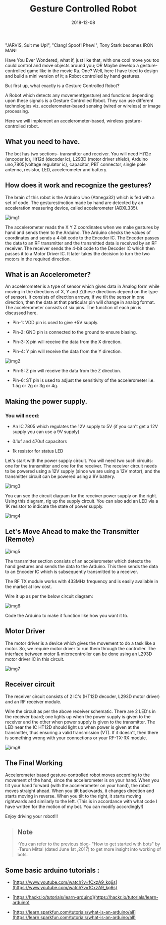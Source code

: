 ﻿---
layout: post
title: "Gesture Controlled Robot"
author_github: Deepanshi
date: 2018-12-08
image: '/assets/img/'
description: 'Ever wondered if you could control objects with a cool play of hands or develop a game based on gestures just like in the movie Ra.One?'
tags:
- Gesture controlled
- accelerometer
- RF transmitter
- RF receiver
- motor driver
categories:
- Diode
github_username: 'Deepanshi'
use_math: true
comments: false
---
&quot;JARVIS, Suit me Up!&quot;, &quot;Clang! Spoof! Phew!&quot;, Tony Stark becomes IRON MAN!

Have You Ever Wondered, what if, just like that, with one cool move you too could control and move objects around you; OR Maybe develop a gesture-controlled game like in the movie Ra. One? Well, here I have tried to design and build a mini version of it; a Robot controlled by hand gestures.

But first up, what exactly is a Gesture Controlled Robot?

A Robot which detects any movement(gesture) and functions depending upon these signals is a Gesture Controlled Robot. They can use different technologies viz. accelerometer-based sensing (wired or wireless) or image processing.

Here we will implement an accelerometer-based, wireless gesture-controlled robot.

## What you need to have.

The bot has two sections- transmitter and receiver. You will need Ht12e (encoder ic), Ht12d (decoder ic), L293D (motor driver shield), Arduino uno,7805(voltage regulator ic), capacitor, PBT connector, single pole antenna, resistor, LED, accelerometer and battery.

## How does it work and recognize the gestures?

The brain of this robot is the Arduino Uno (Atmega32) which is fed with a set of code. The gestures/motion made by hand are detected by an acceleration measuring device, called accelerometer (ADXL335).

![img1](/blog/assets/img/gesture_controlled_robot/1.jpeg) 

The accelerometer reads the X Y Z coordinates when we make gestures by hand and sends them to the Arduino. The Arduino checks the values of coordinates and sends a 4-bit code to the Encoder IC. The Encoder passes the data to an RF transmitter and the transmitted data is received by an RF receiver. The receiver sends the 4-bit code to the Decoder IC which then passes it to a Motor Driver IC. It later takes the decision to turn the two motors in the required direction.

## What is an Accelerometer?

An accelerometer is a type of sensor which gives data in Analog form while moving in the directions of X, Y and Z(these directions depend on the type of sensor). It consists of direction arrows; if we tilt the sensor in one direction, then the data at that particular pin will change in analog format. The accelerometer consists of six pins. The function of each pin is discussed here.

- Pin-1: VDD pin is used to give +5V supply.

- Pin-2: GND pin is connected to the ground to ensure biasing.

- Pin-3: X pin will receive the data from the X direction.

- Pin-4: Y pin will receive the data from the Y direction.

![img2](/blog/assets/img/gesture_controlled_robot/2.jpeg)

- Pin-5: Z pin will receive the data from the Z direction.

- Pin-6: ST pin is used to adjust the sensitivity of the accelerometer i.e. 1.5g or 2g or 3g or 4g.

## Making the power supply.

### You will need:

- An IC 7805 which regulates the 12V supply to 5V (if you can&#39;t get a 12V supply you can use a 9V supply)

- 0.1uf and 470uf capacitors

- 1k resistor for status LED

Let&#39;s start with the power supply circuit. You will need two such circuits: one for the transmitter and one for the receiver. The receiver circuit needs to be powered using a 12V supply (since we are using a 12V motor), and the transmitter circuit can be powered using a 9V battery.

![img3](/blog/assets/img/gesture_controlled_robot/3.jpeg)

You can see the circuit diagram for the receiver power supply on the right. Using this diagram, rig up the supply circuit. You can also add an LED via a 1K resistor to indicate the state of power supply.

![img4](/blog/assets/img/gesture_controlled_robot/4.jpeg)

## Let&#39;s Move Ahead to make the Transmitter (Remote)

![img5](/blog/assets/img/gesture_controlled_robot/5.jpeg)

The transmitter section consists of an accelerometer which detects the hand gestures and sends the data to the Arduino. This then sends the data to an Encoder IC which is subsequently transmitted to a receiver.

The RF TX module works with 433MHz frequency and is easily available in the market at low cost.

Wire it up as per the below circuit diagram:

![img6](/blog/assets/img/gesture_controlled_robot/6.jpeg) 

Code the Arduino to make it function like how you want it to.

## Motor Driver

The motor driver is a device which gives the movement to do a task like a motor. So, we require motor driver to run them through the controller. The interface between motor &amp; microcontroller can be done using an L293D motor driver IC in this circuit.

![img7](/blog/assets/img/gesture_controlled_robot/7.jpeg)

## Receiver circuit

The receiver circuit consists of 2 IC&#39;s (HT12D decoder, L293D motor driver) and an RF receiver module.

Wire the circuit as per the above receiver schematic. There are 2 LED&#39;s in the receiver board; one lights up when the power supply is given to the receiver and the other when power supply is given to the transmitter. The LED near the IC HT12D should light up when power is given at the transmitter, thus ensuring a valid transmission (VT). If it doesn&#39;t, then there is something wrong with your connections or your RF-TX-RX module.

![img8](/blog/assets/img/gesture_controlled_robot/8.jpeg)

## The Final Working

Accelerometer based gesture-controlled robot moves according to the movement of the hand, since the accelerometer is on your hand. When you tilt your hand forward (with the accelerometer on your hand), the robot moves straight ahead. When you tilt backwards, it changes direction and starts moving in reverse. When you tilt to the right, it starts moving rightwards and similarly to the left. (This is in accordance with what code I have written for the motion of my bot. You can modify accordingly!)

Enjoy driving your robot!!!

> ## Note
> -You can refer to the previous blog- &quot;How to get started with bots&quot; by -Tarun Mittal (dated June 1st ,2017) to get more insight into working of bots.

## Some basic arduino tutorials : 

- [https://www.youtube.com/watch?v=fCxzA9_kg6s](https://www.youtube.com/watch?v=fCxzA9_kg6s)

- [https://hackr.io/tutorials/learn-arduino](https://hackr.io/tutorials/learn-arduino)

- [https://learn.sparkfun.com/tutorials/what-is-an-arduino/all](https://learn.sparkfun.com/tutorials/what-is-an-arduino/all)
